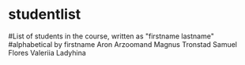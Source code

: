 # studentlist
#List of students in the course, written as "firstname lastname"
#alphabetical by firstname
Aron Arzoomand
Magnus Tronstad
Samuel Flores
Valeriia Ladyhina
